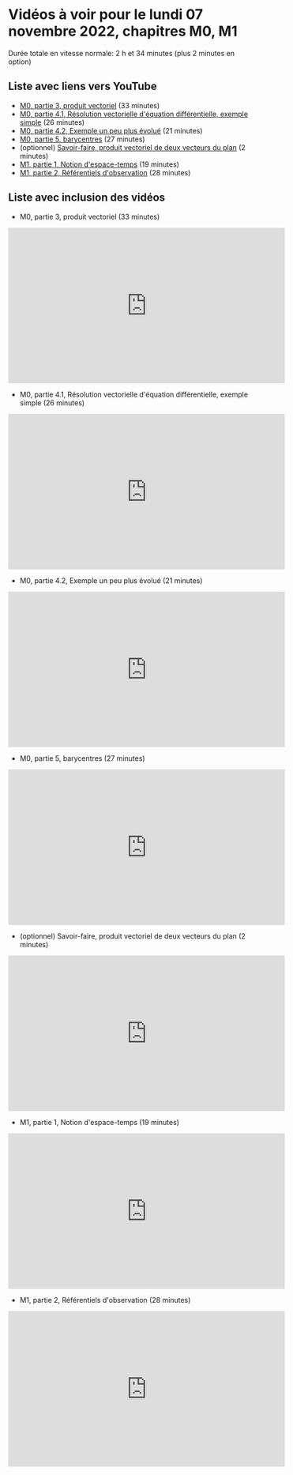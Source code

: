 
# Vidéos à voir pour le lundi 07 novembre 2022, chapitres M0, M1

Durée totale en vitesse normale: 2 h et 34 minutes (plus 2 minutes en option)

## Liste avec liens vers YouTube

*  [M0, partie 3, produit vectoriel](https://youtu.be/yxkOwnByyrk) (33 minutes)
*  [M0, partie 4.1, Résolution vectorielle d'équation différentielle, exemple simple](https://youtu.be/KxD4IBSb1LM) (26 minutes)
*  [M0, partie 4.2, Exemple un peu plus évolué](https://youtu.be/jYldm1OupGY) (21 minutes)
*  [M0, partie 5, barycentres](https://youtu.be/-JoPHW85pSc) (27 minutes)
* (optionnel) [Savoir-faire, produit vectoriel de deux vecteurs du plan](https://youtu.be/5W-zXhNfQPU) (2 minutes)
*  [M1, partie 1, Notion d'espace-temps](https://youtu.be/CqFj4KW17GI) (19 minutes)
*  [M1, partie 2, Référentiels d'observation](https://youtu.be/07g1wnFqYbQ) (28 minutes)

## Liste avec inclusion des vidéos

*  M0, partie 3, produit vectoriel (33 minutes)

 <div style="text-align:center">
<iframe width="560" height="315" src="https://www.youtube.com/embed/yxkOwnByyrk" title="YouTube video player" frameborder="0" allow="accelerometer; autoplay; clipboard-write; encrypted-media; gyroscope; picture-in-picture" allowfullscreen></iframe>
</div>
 

*  M0, partie 4.1, Résolution vectorielle d'équation différentielle, exemple simple (26 minutes)

 <div style="text-align:center">
<iframe width="560" height="315" src="https://www.youtube.com/embed/KxD4IBSb1LM" title="YouTube video player" frameborder="0" allow="accelerometer; autoplay; clipboard-write; encrypted-media; gyroscope; picture-in-picture" allowfullscreen></iframe>
</div>
 

*  M0, partie 4.2, Exemple un peu plus évolué (21 minutes)

 <div style="text-align:center">
<iframe width="560" height="315" src="https://www.youtube.com/embed/jYldm1OupGY" title="YouTube video player" frameborder="0" allow="accelerometer; autoplay; clipboard-write; encrypted-media; gyroscope; picture-in-picture" allowfullscreen></iframe>
</div>
 

*  M0, partie 5, barycentres (27 minutes)

 <div style="text-align:center">
<iframe width="560" height="315" src="https://www.youtube.com/embed/-JoPHW85pSc" title="YouTube video player" frameborder="0" allow="accelerometer; autoplay; clipboard-write; encrypted-media; gyroscope; picture-in-picture" allowfullscreen></iframe>
</div>
 

* (optionnel) Savoir-faire, produit vectoriel de deux vecteurs du plan (2 minutes)

 <div style="text-align:center">
<iframe width="560" height="315" src="https://www.youtube.com/embed/5W-zXhNfQPU" title="YouTube video player" frameborder="0" allow="accelerometer; autoplay; clipboard-write; encrypted-media; gyroscope; picture-in-picture" allowfullscreen></iframe>
</div>
 

*  M1, partie 1, Notion d'espace-temps (19 minutes)

 <div style="text-align:center">
<iframe width="560" height="315" src="https://www.youtube.com/embed/CqFj4KW17GI" title="YouTube video player" frameborder="0" allow="accelerometer; autoplay; clipboard-write; encrypted-media; gyroscope; picture-in-picture" allowfullscreen></iframe>
</div>
 

*  M1, partie 2, Référentiels d'observation (28 minutes)

 <div style="text-align:center">
<iframe width="560" height="315" src="https://www.youtube.com/embed/07g1wnFqYbQ" title="YouTube video player" frameborder="0" allow="accelerometer; autoplay; clipboard-write; encrypted-media; gyroscope; picture-in-picture" allowfullscreen></iframe>
</div>
 

